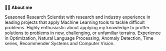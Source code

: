 ### 
**🙋‍♂️ About me**

Seasoned Research Scientist with research and industry experience in leading projects that apply Machine Learning tools to tackle difficult problems. Highly enthusiastic about applying my knowledge to proffer solutions to problems in new, challenging, or unfamiliar terrains. Experience in Optimization, Natural Language Processing, Anomaly Detection, Time series, Recommender Systems and Computer Vision.  

<!--
**Qunlexie/Qunlexie** is a ✨ _special_ ✨ repository because its `README.md` (this file) appears on your GitHub profile.

Here are some ideas to get you started:

- 🔭 I’m currently working on ...
- 🌱 I’m currently learning ...
- 👯 I’m looking to collaborate on ...
- 🤔 I’m looking for help with ...
- 💬 Ask me about ...
- 📫 How to reach me: ...
- 😄 Pronouns: ...
- ⚡ Fun fact: ...
-->
